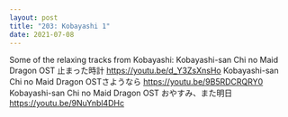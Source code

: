 ```yaml
---
layout: post
title: "203: Kobayashi 1"
date: 2021-07-08
---
```


Some of the relaxing tracks from Kobayashi:
 Kobayashi-san Chi no Maid Dragon OST 止まった時計
https://youtu.be/d_Y3ZsXnsHo
 Kobayashi-san Chi no Maid Dragon OSTさようなら
https://youtu.be/9B5RDCRQRY0
 Kobayashi-san Chi no Maid Dragon OST おやすみ、また明日
https://youtu.be/9NuYnbl4DHc
